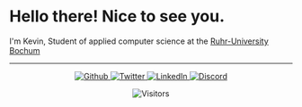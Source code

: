 <h1> Hello there! Nice to see you. </h1>

<p> I'm Kevin, Student of applied computer science at the <a href="https://www.ruhr-uni-bochum.de">Ruhr-University Bochum</a></p>

------------
<p align="center"> 
  <a href="https://github.com/kevin-eschbach" rel="noopener noreferrer" target="_blank">
    <img alt="Github" src="https://img.shields.io/badge/GitHub-%2312100E.svg?&style=for-the-badge&logo=Github&logoColor=white"/>
  </a>
  <a href="https://twitter.com/kevin_eshy" rel="noopener noreferrer" target="_blank">
    <img alt="Twitter" src="https://img.shields.io/badge/twitter-%231DA1F2.svg?&style=for-the-badge&logo=twitter&logoColor=white"/>
  </a>
  <a href="https://www.linkedin.com/in/kevin-eschbach/" rel="noopener noreferrer" target="_blank">
    <img alt="LinkedIn" src="https://img.shields.io/badge/linkedin-%230077B5.svg?&style=for-the-badge&logo=linkedin&logoColor=white"/>
  </a>
  <!-- TODO: add discord invite but first tidy discord server -->
  <a href="https://discord.gg/DyktZjtXsR" rel="noopener noreferrer" target="_blank">
    <img alt="Discord" src="https://img.shields.io/discord/691958051665739816?color=%237289DA&label=Discord&logo=Discord&logoColor=%23FFFFFF&style=for-the-badge"/>
  </a>
</p>
<p align="center">
  <img alt="Visitors" src="https://visitor-badge.glitch.me/badge?page_id=kevin-eschbach.kevin-eschbach"/>
</p>
